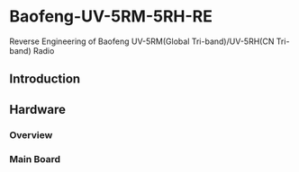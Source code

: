 # Baofeng-UV-5RM-5RH-RE
Reverse Engineering of Baofeng UV-5RM(Global Tri-band)/UV-5RH(CN Tri-band) Radio

## Introduction


## Hardware
### Overview
### Main Board

